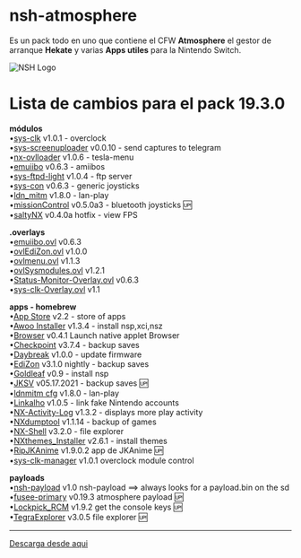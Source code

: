 # nsh-atmosphere
Es un pack todo en uno que contiene el CFW **Atmosphere** el gestor de arranque **Hekate** y varias **Apps utiles** para la Nintendo Switch.

![NSH Logo](https://raw.githubusercontent.com/team-racoon/nsh-atmosphere/master/nsh-logo.png)


# Lista de cambios para el pack 19.3.0

**módulos**  
•[sys-clk](https://github.com/retronx-team/sys-clk/releases) v1.0.1 - overclock   
•[sys-screenuploader](https://github.com/bakatrouble/sys-screenuploader/releases)  v0.0.10 - send captures to telegram  
•[nx-ovlloader](https://github.com/WerWolv/nx-ovlloader/releases) v1.0.6 - tesla-menu  
•[emuiibo](https://github.com/XorTroll/emuiibo/releases) v0.6.3 - amiibos     
•[sys-ftpd-light](https://github.com/cathery/sys-ftpd-light/releases) v1.0.4 - ftp server   
•[sys-con](https://github.com/cathery/sys-con/releases) v0.6.3 - generic joysticks   
•[ldn_mitm](https://github.com/spacemeowx2/ldn_mitm/releases) v1.8.0 - lan-play    
•[missionControl](https://github.com/ndeadly/MissionControl/releases/) v0.5.0a3 - bluetooth joysticks 🆙  
•[saltyNX](https://github.com/masagrator/SaltyNX/releases) v0.4.0a hotfix - view FPS  

**.overlays**  
•[emuiibo.ovl](https://github.com/XorTroll/emuiibo/releases) v0.6.3   
•[ovlEdiZon.ovl](https://github.com/WerWolv/EdiZon/releases) v1.0.0  
•[ovlmenu.ovl](https://github.com/WerWolv/Tesla-Menu/releases) v1.1.3  
•[ovlSysmodules.ovl](https://github.com/WerWolv/ovl-sysmodules/releases) v1.2.1  
•[Status-Monitor-Overlay.ovl](https://github.com/masagrator/Status-Monitor-Overlay/releases) v0.6.3   
•[sys-clk-Overlay.ovl](https://github.com/Sun-Research-University/sys-clk-Overlay/releases) v1.1  

**apps - homebrew**  
•[App Store](https://github.com/vgmoose/hb-appstore/releases) v2.2 - store of apps  
•[Awoo Installer](https://github.com/Huntereb/Awoo-Installer/releases) v1.3.4 - install nsp,xci,nsz   
•[Browser](https://github.com/crc-32/BrowseNX/releases) v0.4.1 Launch native applet Browser   
•[Checkpoint](https://github.com/FlagBrew/Checkpoint/releases) v3.7.4 - backup saves  
•[Daybreak](https://github.com/Atmosphere-NX/Atmosphere/releases) v1.0.0 - update firmware  
•[EdiZon](https://github.com/WerWolv/EdiZon/releases) v3.1.0 nightly - backup saves   
•[Goldleaf](https://github.com/XorTroll/Goldleaf/releases) v0.9 - install nsp     
•[JKSV](https://github.com/J-D-K/JKSV/releases) v05.17.2021 - backup saves 🆙  
•[ldnmitm cfg](https://github.com/spacemeowx2/ldn_mitm/releases) v1.8.0 - lan-play   
•[Linkalho](https://github.com/rdmrocha/linkalho/releases) v1.0.5 - link fake Nintendo accounts   
•[NX-Activity-Log](https://github.com/tallbl0nde/NX-Activity-Log/releases) v1.3.2 - displays more play activity  
•[NXdumptool](https://github.com/DarkMatterCore/nxdumptool/releases) v1.1.14  - backup of games   
•[NX-Shell](https://github.com/joel16/NX-Shell/releases) v3.2.0 - file explorer   
•[NXthemes_Installer](https://github.com/exelix11/SwitchThemeInjector/releases) v2.6.1 - install themes   
•[RipJKAnime](https://github.com/darkxex/RipJKNX/releases) v1.9.0.2 app de JKAnime 🆙  
•[sys-clk-manager](https://github.com/retronx-team/sys-clk/releases) v1.0.1 overclock module control   

**payloads**  
•[nsh-payload](https://github.com/team-racoon/nsh-atmosphere/releases) v1.0 nsh-payload ==> always looks for a payload.bin on the sd  
•[fusee-primary](https://github.com/Atmosphere-NX/Atmosphere/releases) v0.19.3 atmosphere payload 🆙  
•[Lockpick_RCM](https://github.com/shchmue/Lockpick_RCM/releases) v1.9.2 get the console keys 🆙  
•[TegraExplorer](https://github.com/suchmememanyskill/TegraExplorer/releases) v3.0.5 file explorer 🆙  


-----------------------------------------------------------------------------
[Descarga desde aqui](https://github.com/team-racoon/nsh-atmosphere/releases)
